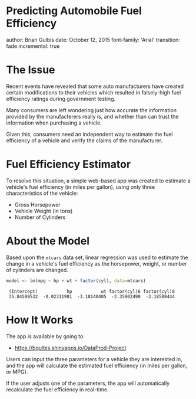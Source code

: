 Predicting Automobile Fuel Efficiency
========================================================
author: Brian Gulbis
date: October 12, 2015
font-family: 'Arial'
transition: fade
incremental: true

The Issue
========================================================

Recent events have revealed that some auto manufacturers have created certain modifications to their vehicles which   resulted in falsely-high fuel efficiency ratings during government testing.
                           
Many consumers are left wondering just how accurate the information provided by the manufacterers really is, and whether than can trust the information when purchasing a vehicle.

Given this, consumers need an independent way to estimate the fuel efficiency of a vehicle and verify the claims of the manufacturer.

Fuel Efficiency Estimator
========================================================

To resolve this situation, a simple web-based app was created to estimate a vehicle's fuel efficiency (in miles per gallon), using only three characteristics of the vehicle:

- Gross Horsepower
- Vehicle Weight (in tons)
- Number of Cylinders

About the Model
========================================================

Based upon the `mtcars` data set, linear regression was used to estimate the change in a vehicle's fuel efficiency as the horsepower, weight, or number of cylinders are changed.


```r
model <- lm(mpg ~ hp + wt + factor(cyl), data=mtcars)
```


```
 (Intercept)           hp           wt factor(cyl)6 factor(cyl)8 
 35.84599532  -0.02311981  -3.18140405  -3.35902490  -3.18588444 
```

How It Works
========================================================

The app is available by going to: 

- https://bgulbis.shinyapps.io/DataProd-Project

Users can input the three parameters for a vehicle they are interested in, and the app will calculate the estimated fuel efficiency (in miles per gallon, or MPG). 

If the user adjusts one of the parameters, the app will automatically recalculate the fuel efficiency in real-time.

